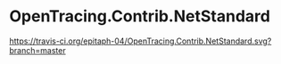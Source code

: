 # OpenTracing.Contrib.NetStandard

https://travis-ci.org/epitaph-04/OpenTracing.Contrib.NetStandard.svg?branch=master
